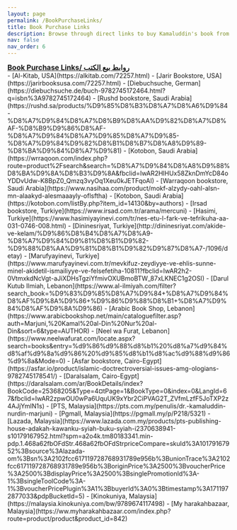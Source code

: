 ```yaml
---
layout: page
permalink: /BookPurchaseLinks/
title: Book Purchase Links
description: Browse through direct links to buy Kamaluddin's book from different online retailers
nav: false
nav_order: 6
---
```


<div style="font-size: 1.0rem; font-weight: bold; text-decoration: underline;">
Book Purchase Links/ روابط بيع الكتب
</div>
- [Al-Kitab, USA](https://alkitab.com/72257.html)
- [Jarir Bookstore, USA](https://jarirbooksusa.com/72257.html)
- [Diebuchsuche, German](https://diebuchsuche.de/buch-9782745172464.html?q=isbn%3A9782745172464)
- [Rushd bookstore, Saudi Arabia](https://rushd.sa/products/%D9%85%D8%B3%D8%A7%D8%A6%D9%84-%D8%A7%D9%84%D8%A7%D8%B9%D8%AA%D9%82%D8%A7%D8%AF-%D8%B9%D9%86%D8%AF-%D8%A7%D9%84%D8%A7%D9%85%D8%A7%D9%85-%D8%A7%D9%84%D9%82%D8%B1%D8%B7%D8%A8%D9%89-%D8%BA%D9%84%D8%A7%D9%81)
- [Kotobon, Saudi Arabia](https://wrraqoon.com/index.php?route=product%2Fsearch&search=%D8%A7%D9%84%D8%A8%D9%88%D8%BA%D9%8A%D8%B3%D9%8A&fbclid=IwAR2HlHUx58ZknDmYcD84oYDDvUdw-K8BpZ0_Qmzq3vyOq1Xeu0kJETFqoAI)
- [Warraqoon bookstore, Saudi Arabia](https://www.nasihaa.com/product/mokf-alzydy-oahl-alsn-mn-alaakyd-alesmaaayly-oflsftha)
- [Kotobon, Saudi Arabia](https://kotobon.com/listBy.php?item_id=14130&by=authors)
- [Irsad bookstore, Turkiye](https://www.irsad.com.tr/arama/mercuni)
- [Hasimi, Turkiye](https://www.hasimiyayinevi.com/tr/nes-etu-l-fark-ve-tefrikuha-aa-031-0746-008.html)
- [Dininesriyat, Turkiye](http://dininesriyat.com/akide-ve-kelam/%D9%86%D8%B4%D8%A7%D8%A9-%D8%A7%D9%84%D9%81%D8%B1%D9%82-%D9%88%D8%AA%D9%81%D8%B1%D9%82%D9%87%D8%A7-/1096/detay)
- [Marufyayinevi, Turkiye](https://www.marufyayinevi.com.tr/mevkifuz-zeydiyye-ve-ehlis-sunne-minel-akidetil-ismailiyye-ve-felsefetiha-10811?fbclid=IwAR2h2-0VtmxkdNcVgt-aJiXDHsTgziYfmivOXUBmoBTW_87xLKNEC1g2OSI)
- [Darul Kutub Ilmiah, Lebanon](https://www.al-ilmiyah.com/filter?search_book=%D9%83%D9%85%D8%A7%D9%84+%D8%A7%D9%84%D8%AF%D9%8A%D9%86+%D9%86%D9%88%D8%B1+%D8%A7%D9%84%D8%AF%D9%8A%D9%86)
- [Arabic Book Shop, Lebanon](https://www.arabicbookshop.net/main/cataloguefilter.asp?auth=Marjuni,%20Kamal%20al-Din%20Nur%20al-Din&sort=6&type=AUTHOR)
- [Neel wa Furat, Lebanon](https://www.neelwafurat.com/locate.aspx?search=books&entry=%d9%86%d9%88%d8%b1%20%d8%a7%d9%84%d8%af%d9%8a%d9%86%20%d9%85%d8%b1%d8%ac%d9%88%d9%86%d9%8a&Mode=0)
- [Asfar bookstore, Cairo-Egypt](https://asfar.io/product/islamic-doctrectroversial-issues-amg-ologians-9782745178541/)
- [Daralsalam, Cairo-Egypt](https://daralsalam.com/ar/BookDetails/index?BookCode=25368205&Type=4&currentPage=1&BookType=0&index=0&LangId=67&fbclid=IwAR2zpwOU0wPa6UquUK9xYbr2CiPVAG2T_ZVfmLzfF5JoTXP2z4AJjYmIN1s)
- [PTS, Malaysia](https://pts.com.my/penulis/dr.-kamaluddin-nurdin-marjuni)
- [Pgmall, Malaysia](https://pgmall.my/p/P218/5321)
- [Lazada, Malaysia](https://www.lazada.com.my/products/pts-publishing-house-adakah-kawanku-syiah-buku-syiah-i2370638941-s10179167952.html?spm=a2o4k.tm80183341.min-pdp.1.468a62fbOFdStr.468a62fbOFdStrpriceCompare=skuId%3A10179167952%3Bsource%3Alazada-om%3Bsn%3A2102fcc617119728768931789e956b%3BunionTrace%3A2102fcc617119728768931789e956b%3BoriginPrice%3A2500%3BvoucherPrice%3A2500%3BdisplayPrice%3A2500%3BsinglePromotionId%3A-1%3BsingleToolCode%3A-1%3BvoucherPricePlugin%3A1%3BbuyerId%3A0%3Btimestamp%3A1711972877033&pdpBucketId=5)
- [Kinokuniya, Malaysia](https://malaysia.kinokuniya.com/bw/9789674117498)
- [My harakahbazaar, Malaysia](https://ww.myharakahbazaar.com/index.php?route=product/product&product_id=842)
